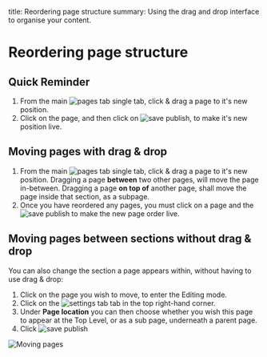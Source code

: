 title: Reordering page structure
summary: Using the drag and drop interface to organise your content.

# Reordering page structure

## Quick Reminder
 1. From the main ![pages tab single](/_images/pages-tab-single.png) tab, click & drag a page to it's new position.
 2. Click on the page, and then click on ![save publish](/_images/save-publish.png), to make it's new position live.

## Moving pages with drag & drop

 1. From the main ![pages tab single](/_images/pages-tab-single.png) tab, click & drag a page to it's new position.
Dragging a page **between** two other pages, will move the page in-between.
Dragging a page **on top of** another page, shall move the page inside that section, as a subpage.
 2. Once you have reordered any pages, you must click on a page and the ![save publish](/_images/save-publish.png) to make the new page order live.

## Moving pages between sections without drag & drop

You can also change the section a page appears within, without having to use drag & drop:

 1. Click on the page you wish to move, to enter the Editing mode.
 2. Click on the ![settings tab](/_images/settings-tab.png) tab in the top right-hand corner.
 3. Under **Page location** you can then choose whether you wish this page to appear at the Top Level, or as a sub page, underneath a parent page.
 4. Click ![save publish](/_images/save-publish.png)

![Moving pages](/_images/Moving-Pages.png)
